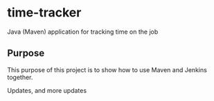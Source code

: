 # time-tracker
Java (Maven) application for tracking time on the job

## Purpose

This purpose of this project is to show how to use Maven and Jenkins together.

Updates, and more updates
